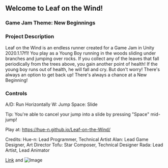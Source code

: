 ## Welcome to Leaf on the Wind!

### Game Jam Theme: New Beginnings

### Project Description
Leaf on the Wind is an endless runner created for a Game Jam in Unity 2020.1.17f1! You play as a Young Boy running in the woods sliding under branches and jumping over rocks. If you collect any of the leaves that fall periodically from the trees above, you gain another point of health! If the young boy runs out of health, he will fall and cry. But don't worry! There's always an option to get back up! There's always a chance at a New Beginning!

### Controls
A/D: Run Horizontally
W: Jump
Space: Slide

Tip: You're able to cancel your jump into a slide by pressing "Space" mid-jump!

Play at: https://hue-n.github.io/Leaf-on-the-Wind/

Credits:
Hue-n: Lead Programmer, Technical Artist
Alan: Lead Game Designer, Art Director
Tofu: Star Composer, Technical Designer
Rada: Lead Artist, Lead Animator



[Link](url) and ![Image](src)
